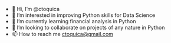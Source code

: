 - 👋 Hi, I’m @ctoquica
- 👀 I’m interested in improving Python skills for Data Science
- 🌱 I’m currently learning financial analysis in Python
- 💞️ I’m looking to collaborate on projects of any nature in Python
- 📫 How to reach me ctoquica@gmail.com

<!---
ctoquica/ctoquica is a ✨ special ✨ repository because its `README.md` (this file) appears on your GitHub profile.
You can click the Preview link to take a look at your changes.
--->

